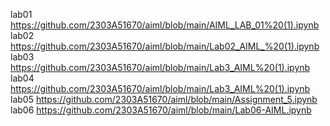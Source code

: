 lab01 https://github.com/2303A51670/aiml/blob/main/AIML_LAB_01%20(1).ipynb
lab02 https://github.com/2303A51670/aiml/blob/main/Lab02_AIML_%20(1).ipynb
lab03 https://github.com/2303A51670/aiml/blob/main/Lab3_AIML%20(1).ipynb
lab04 https://github.com/2303A51670/aiml/blob/main/Lab3_AIML%20(1).ipynb
lab05 https://github.com/2303A51670/aiml/blob/main/Assignment_5.ipynb
lab06 https://github.com/2303A51670/aiml/blob/main/Lab06-AIML.ipynb
